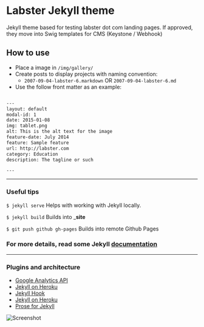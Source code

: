 Labster Jekyll theme
=========================

Jekyll theme based for testing labster dot com landing pages. If approved, they move into Swig templates for CMS (Keystone / Webhook)

## How to use
 - Place a image in `/img/gallery/`
 - Create posts to display projects with naming convention:
   - `2007-09-04-labster-6.markdown` OR `2007-09-04-labster-6.md`
 - Use the follow front matter as an example:
 
```txt

---
layout: default
modal-id: 1
date: 2015-01-08
img: tablet.png
alt: This is the alt text for the image
feature-date: July 2014
feature: Sample feature
url: http://labster.com
category: Education
description: The tagline or such

---
```


---

### Useful tips

`$ jekyll serve`
Helps with working with Jekyll locally.

`$ jekyll build`
Builds into ___site__

`$ git push github gh-pages`
Builds into remote Github Pages


### For more details, read some Jekyll [documentation](http://jekyllrb.com/)

---

### Plugins and architecture
- [Google Analytics API](https://github.com/developmentseed/jekyll-ga#readme)
- [Jekyll on Heroku](https://github.com/jamesward/jekyll-heroku)
- [Jekyll Hook](https://github.com/developmentseed/jekyll-hook/)
- [Jekyll on Heroku](http://www.jamesward.com/2014/09/24/jekyll-on-heroku)
- [Prose for Jekyll](https://github.com/prose/starter)

![Screenshot](screenshot.png)